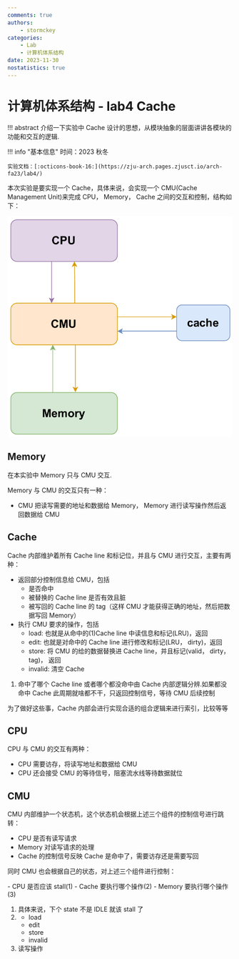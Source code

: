 ```yaml
---
comments: true
authors:
    - stormckey
categories:
    - Lab
    - 计算机体系结构
date: 2023-11-30
nostatistics: true
---
```


# 计算机体系结构 - lab4  Cache

!!! abstract
    介绍一下实验中 Cache 设计的思想，从模块抽象的层面讲讲各模块的功能和交互的逻辑.

<!-- more -->

!!! info "基本信息"
    时间：2023 秋冬

    实验文档：[:octicons-book-16:](https://zju-arch.pages.zjusct.io/arch-fa23/lab4/)

本次实验是要实现一个 Cache，具体来说，会实现一个 CMU(Cache Management Unit)来完成 CPU， Memory， Cache 之间的交互和控制，结构如下：

![](images/CA_lab4/2023-11-30-16-37-25.png#pic)

## Memory

在本实验中 Memory 只与 CMU 交互.

Memory 与 CMU 的交互只有一种：

- CMU 把读写需要的地址和数据给 Memory， Memory 进行读写操作然后返回数据给 CMU

## Cache

Cache 内部维护着所有 Cache line 和标记位，并且与 CMU 进行交互，主要有两种：

<div class="annotate" markdown>

- 返回部分控制信息给 CMU，包括
    - 是否命中
    - 被替换的 Cache line 是否有效且脏
    - 被写回的 Cache line 的 tag（这样 CMU 才能获得正确的地址，然后把数据写回 Memory）
- 执行 CMU 要求的操作，包括
    - load: 也就是从命中的(1)Cache line 中读信息和标记(LRU)，返回
    - edit: 也就是对命中的 Cache line 进行修改和标记(LRU， dirty)，返回
    - store: 将 CMU 的给的数据替换进 Cache line，并且标记(valid， dirty， tag)， 返回
    - invalid: 清空 Cache

</div>

1.  命中了哪个 Cache line 或者哪个都没命中由 Cache 内部逻辑分辨.如果都没命中 Cache 此周期就啥都不干，只返回控制信号，等待 CMU 后续控制

为了做好这些事，Cache 内部会进行实现合适的组合逻辑来进行索引，比较等等

## CPU

CPU 与 CMU 的交互有两种：

- CPU 需要访存，将读写地址和数据给 CMU
- CPU 还会接受 CMU 的等待信号，阻塞流水线等待数据就位

## CMU

CMU 内部维护一个状态机，这个状态机会根据上述三个组件的控制信号进行跳转：

- CPU 是否有读写请求
- Memory 对读写请求的处理
- Cache 的控制信号反映 Cache 是命中了，需要访存还是需要写回

同时 CMU 也会根据自己的状态，对上述三个组件进行控制：

<div class="annotate" markdown>
- CPU 是否应该 stall(1)
- Cache 要执行哪个操作(2)
- Memory 要执行哪个操作(3)
</div>

1.  具体来说，下个 state 不是 IDLE 就该 stall 了
2.  -   load
    -   edit
    -   store
    -   invalid
3.  读写操作
